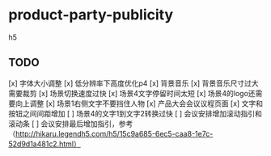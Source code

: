 # product-party-publicity
h5

## TODO
[x] 字体大小调整
[x] 低分辨率下高度优化p4
[x] 背景音乐
[x] 背景音乐尺寸过大需要裁剪
[x] 场景切换速度过快
[x] 场景4文字停留时间太短
[x] 场景4的logo还需要向上调整
[x] 场景1右侧文字不要挡住人物
[x] 产品大会会议议程页面
[x] 文字和按钮之间间距增加
[ ] 场景4的文字1到文字2转换过快
[ ] 会议安排增加滚动指引和滚动条
[ ] 会议安排最后增加指引，参考（http://hikaru.legendh5.com/h5/15c9a685-6ec5-caa8-1e7c-52d9d1a481c2.html）